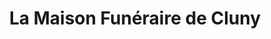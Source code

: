 ---
title: "La Maison Funéraire de Cluny"
url: /cluny/la-maison-funeraire-de-cluny/
shop: Bestattungen
---